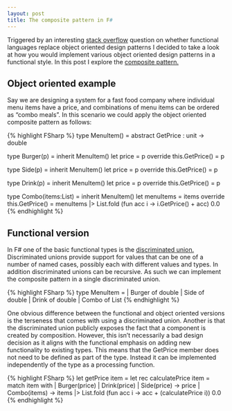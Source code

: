 ```yaml
---
layout: post
title: The composite pattern in F#
---
```


Triggered by an interesting [stack overflow](http://stackoverflow.com/questions/327955/does-functional-programming-replace-gof-design-patterns) question on whether functional languages replace object oriented design patterns I decided to take a look at how you would implement various object oriented design patterns in a functional style. In this post I explore the [composite pattern.](http://en.wikipedia.org/wiki/Composite_pattern)

## Object oriented example

Say we are designing a system for a fast food company where individual menu items have a price, and combinations of menu items can be ordered as “combo meals”. In this scenario we could apply the object oriented composite pattern as follows:

{% highlight FSharp %}
type MenuItem() =
    abstract GetPrice : unit -> double

type Burger(p) =
    inherit MenuItem()
    let price = p
    override this.GetPrice() = p

type Side(p) =
    inherit MenuItem()
    let price = p
    override this.GetPrice() = p

type Drink(p) =
    inherit MenuItem()
    let price = p
    override this.GetPrice() = p

type Combo(items:List<MenuItem>) =
    inherit MenuItem()
    let menuItems = items
    override this.GetPrice() =
      menuItems |> List.fold (fun acc i -> i.GetPrice() + acc) 0.0
{% endhighlight %}

## Functional version

In F# one of the basic functional types is the [discriminated union.](http://msdn.microsoft.com/en-us/library/dd233226.aspx) Discriminated unions provide support for values that can be one of a number of named cases, possibly each with different values and types. In addition discriminated unions can be recursive. As such we can implement the composite pattern in a single discriminated union.

{% highlight FSharp %}
 type MenuItem =
    | Burger of double
    | Side of double
    | Drink of double
    | Combo of List<MenuItem>
{% endhighlight %}

One obvious difference between the functional and object oriented versions is the terseness that comes with using a discriminated union. Another is that the discriminated union publicly exposes the fact that a component is created by composition. However, this isn’t necessarily a bad design decision as it aligns with the functional emphasis on adding new functionality to existing types. This means that the GetPrice member does not need to be defined as part of the type. Instead it can be implemented independently of the type as a processing function.

{% highlight FSharp %}
let getPrice item =
    let rec calculatePrice item =
        match item with
        | Burger(price) | Drink(price) | Side(price) -> price
        | Combo(items) ->
            items |> List.fold (fun acc i -> acc + (calculatePrice i)) 0.0
{% endhighlight %}
